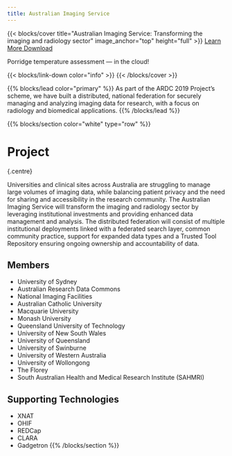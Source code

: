 ```yaml
---
title: Australian Imaging Service
---
```


{{< blocks/cover title="Australian Imaging Service: Transforming the imaging and radiology sector" image_anchor="top" height="full" >}}
<a class="btn btn-lg btn-primary me-3 mb-4" href="/docs/">
  Learn More <i class="fas fa-arrow-alt-circle-right ms-2"></i>
</a>
<a class="btn btn-lg btn-secondary me-3 mb-4" href="https://github.com/google/docsy-example">
  Download <i class="fab fa-github ms-2 "></i>
</a>
<p class="lead mt-5">Porridge temperature assessment &mdash; in the cloud!</p>
{{< blocks/link-down color="info" >}}
{{< /blocks/cover >}}


{{% blocks/lead color="primary" %}}
As part of the ARDC 2019 Project’s scheme, we have built a distributed, national federation for securely managing and analyzing imaging data for research, with a focus on radiology and biomedical applications.
{{% /blocks/lead %}}


{{% blocks/section color="white" type="row" %}}
# Project
{.centre}

Universities and clinical sites across Australia are struggling to manage large volumes of imaging data, while balancing patient privacy and the need for sharing and accessibility in the research community. The Australian Imaging Service will transform the imaging and radiology sector by leveraging institutional investments and providing enhanced data management and analysis. The distributed federation will consist of multiple institutional deployments linked with a federated search layer, common community practice, support for expanded data types and a Trusted Tool Repository ensuring ongoing ownership and accountability of data.


## Members

* University of Sydney
* Australian Research Data Commons
* National Imaging Facilities
* Australian Catholic University
* Macquarie University
* Monash University
* Queensland University of Technology
* University of New South Wales
* University of Queensland
* University of Swinburne
* University of Western Australia
* University of Wollongong
* The Florey
* South Australian Health and Medical Research Institute (SAHMRI)

## Supporting Technologies

* XNAT
* OHIF
* REDCap
* CLARA
* Gadgetron
{{% /blocks/section %}}
